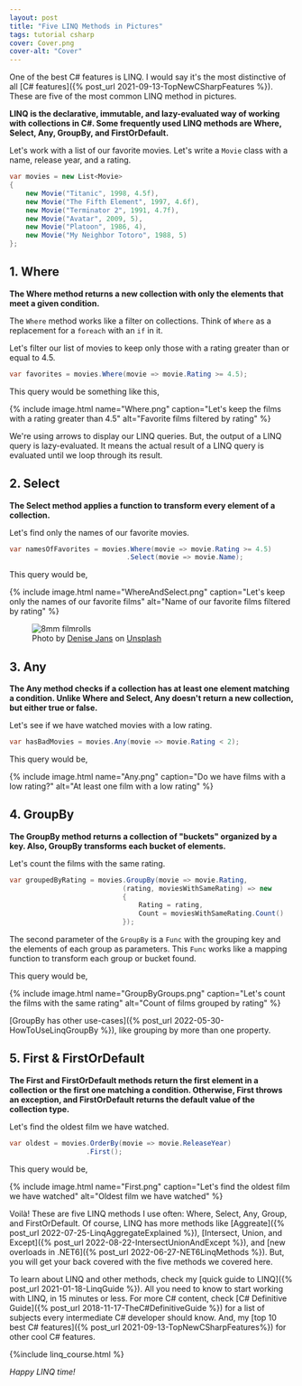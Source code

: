 ```yaml
---
layout: post
title: "Five LINQ Methods in Pictures"
tags: tutorial csharp
cover: Cover.png
cover-alt: "Cover" 
---
```


One of the best C# features is LINQ. I would say it's the most distinctive of all [C# features]({% post_url 2021-09-13-TopNewCSharpFeatures %}). These are five of the most common LINQ method in pictures.

**LINQ is the declarative, immutable, and lazy-evaluated way of working with collections in C#. Some frequently used LINQ methods are Where, Select, Any, GroupBy, and FirstOrDefault.**

Let's work with a list of our favorite movies. Let's write a `Movie` class with a name, release year, and a rating.

```csharp
var movies = new List<Movie>
{
    new Movie("Titanic", 1998, 4.5f),
    new Movie("The Fifth Element", 1997, 4.6f),
    new Movie("Terminator 2", 1991, 4.7f),
    new Movie("Avatar", 2009, 5),
    new Movie("Platoon", 1986, 4),
    new Movie("My Neighbor Totoro", 1988, 5)
};
```

## 1. Where

**The Where method returns a new collection with only the elements that meet a given condition.**

The `Where` method works like a filter on collections. Think of `Where` as a replacement for a `foreach` with an `if` in it. 

Let's filter our list of movies to keep only those with a rating greater than or equal to 4.5.

```csharp
var favorites = movies.Where(movie => movie.Rating >= 4.5);
```

This query would be something like this,

{% include image.html name="Where.png" caption="Let's keep the films with a rating greater than 4.5" alt="Favorite films filtered by rating" %}

We're using arrows to display our LINQ queries. But, the output of a LINQ query is lazy-evaluated. It means the actual result of a LINQ query is evaluated until we loop through its result. 

## 2. Select

**The Select method applies a function to transform every element of a collection.**

Let's find only the names of our favorite movies.

```csharp
var namesOfFavorites = movies.Where(movie => movie.Rating >= 4.5)
                             .Select(movie => movie.Name);
```

This query would be,

{% include image.html name="WhereAndSelect.png" caption="Let's keep only the names of our favorite films" alt="Name of our favorite films filtered by rating" %}

<figure>
<img src="https://images.unsplash.com/photo-1542204165-65bf26472b9b?crop=entropy&cs=tinysrgb&fit=crop&fm=jpg&h=400&ixid=MnwxfDB8MXxyYW5kb218MHx8fHx8fHx8MTYzOTI1ODI5OA&ixlib=rb-1.2.1&q=80&utm_campaign=api-credit&utm_medium=referral&utm_source=unsplash_source&w=600" alt="8mm filmrolls" />

<figcaption>Photo by <a href="https://unsplash.com/@dmjdenise?utm_source=unsplash&utm_medium=referral&utm_content=creditCopyText">Denise Jans</a> on <a href="https://unsplash.com/s/photos/film?utm_source=unsplash&utm_medium=referral&utm_content=creditCopyText">Unsplash</a></figcaption>
</figure>

## 3. Any

**The Any method checks if a collection has at least one element matching a condition. Unlike Where and Select, Any doesn't return a new collection, but either true or false.**

Let's see if we have watched movies with a low rating.

```csharp
var hasBadMovies = movies.Any(movie => movie.Rating < 2);
```

This query would be,

{% include image.html name="Any.png" caption="Do we have films with a low rating?" alt="At least one film with a low rating" %}

## 4. GroupBy

**The GroupBy method returns a collection of "buckets" organized by a key. Also, GroupBy transforms each bucket of elements.**

Let's count the films with the same rating.

```csharp
var groupedByRating = movies.GroupBy(movie => movie.Rating,
                            (rating, moviesWithSameRating) => new
                            {
                                Rating = rating,
                                Count = moviesWithSameRating.Count()
                            });
```

The second parameter of the `GroupBy` is a `Func` with the grouping key and the elements of each group as parameters. This `Func` works like a mapping function to transform each group or bucket found.

This query would be,

{% include image.html name="GroupByGroups.png" caption="Let's count the films with the same rating" alt="Count of films grouped by rating" %}

[GroupBy has other use-cases]({% post_url 2022-05-30-HowToUseLinqGroupBy %}), like grouping by more than one property.

## 5. First & FirstOrDefault

**The First and FirstOrDefault methods return the first element in a collection or the first one matching a condition. Otherwise, First throws an exception, and FirstOrDefault returns the default value of the collection type.**

Let's find the oldest film we have watched.

```csharp
var oldest = movies.OrderBy(movie => movie.ReleaseYear)
                   .First();
```

This query would be,

{% include image.html name="First.png" caption="Let's find the oldest film we have watched" alt="Oldest film we have watched" %}

Voilà! These are five LINQ methods I use often: Where, Select, Any, Group, and FirstOrDefault. Of course, LINQ has more methods like [Aggreate]({% post_url 2022-07-25-LinqAggregateExplained %}), [Intersect, Union, and Except]({% post_url 2022-08-22-IntersectUnionAndExcept %}), and [new overloads in .NET6]({% post_url 2022-06-27-NET6LinqMethods %}). But, you will get your back covered with the five methods we covered here.

To learn about LINQ and other methods, check my [quick guide to LINQ]({% post_url 2021-01-18-LinqGuide %}). All you need to know to start working with LINQ, in 15 minutes or less. For more C# content, check [C# Definitive Guide]({% post_url 2018-11-17-TheC#DefinitiveGuide %}) for a list of subjects every intermediate C# developer should know. And, my [top 10 best C# features]({% post_url 2021-09-13-TopNewCSharpFeatures%}) for other cool C# features.

{%include linq_course.html %}

_Happy LINQ time!_